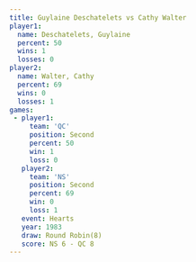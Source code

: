 ```yaml
---
title: Guylaine Deschatelets vs Cathy Walter
player1:                      
  name: Deschatelets, Guylaine
  percent: 50                 
  wins: 1                     
  losses: 0                   
player2:                      
  name: Walter, Cathy         
  percent: 69                 
  wins: 0                     
  losses: 1                   
games:
 - player1:          
     team: 'QC'      
     position: Second
     percent: 50     
     win: 1          
     loss: 0         
   player2:          
     team: 'NS'      
     position: Second
     percent: 69     
     win: 0          
     loss: 1         
   event: Hearts       
   year: 1983          
   draw: Round Robin(8)
   score: NS 6 - QC 8  
---
```

